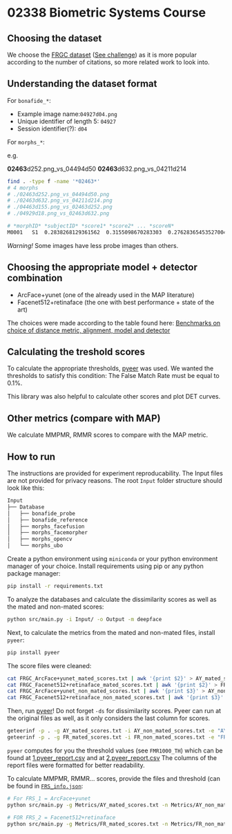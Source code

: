 # 02338 Biometric Systems Course


## Choosing the dataset

We choose the [FRGC dataset](https://paperswithcode.com/dataset/frgc) ([See challenge](https://www.nist.gov/programs-projects/face-recognition-grand-challenge-frgc))
as it is more popular according to the number of citations, so more related work to look into.

## Understanding the dataset format

For `bonafide_*`:

- Example image name:```04927d04.png```
- Unique identifier of length 5: ```04927``` 
- Session identifier(?): ```d04```

For `morphs_*`:

e.g.

**02463**d252.png_vs_04494d50
**02463**d632.png_vs_04211d214

```bash
find . -type f -name '*02463*'
# 4 morphs
# ./02463d252.png_vs_04494d50.png
# ./02463d632.png_vs_04211d214.png
# ./04463d155.png_vs_02463d252.png
# ./04929d18.png_vs_02463d632.png
```

```sh
# *morphID* *subjectID* *score1* *score2* ... *scoreN*
M0001	S1	0.2838268129361562	0.3155098670283303	0.27628365453527004	0.28536534857627505	0.31393568652389425	0.27158329983997165	0.251354142718645	0.274077943997888	0.236568918377147	0.25457697711437777
```

*Warning!*  Some images have less probe images than others.

## Choosing the appropriate model + detector combination

- ArcFace+yunet (one of the already used in the MAP literature)
- Facenet512+retinaface (the one with best performance + state of the art)

The choices were made according to the table found here: [Benchmarks on choice of distance metric, alignment, model and detector](https://github.com/serengil/deepface/tree/master/benchmarks)

## Calculating the treshold scores

To calculate the appropriate thresholds, [pyeer](https://github.com/manuelaguadomtz/pyeer) was used. 
We wanted the thresholds to satisfy this condition: The False Match Rate must be equal to 0.1%.

This library was also helpful to calculate other scores and plot DET curves.

## Other metrics (compare with MAP)

We calculate MMPMR, RMMR scores to compare with the MAP metric.

## How to run

The instructions are provided for experiment reproducability.
The Input files are not provided for privacy reasons.
The root `Input` folder structure should look like this:

```bash
Input
├── Database
│   ├── bonafide_probe
│   ├── bonafide_reference
│   ├── morphs_facefusion
│   ├── morphs_facemorpher
│   ├── morphs_opencv
│   └── morphs_ubo
```

Create a python environment using `miniconda` or your python environment manager of your choice.
Install requirements using pip or any python package manager:

```bash
pip install -r requirements.txt
```

To analyze the databases and calculate the dissimilarity scores as well as the mated and non-mated scores:

```bash
python src/main.py -i Input/ -o Output -m deepface
```

Next, to calculate the metrics from the mated and non-mated files, install `pyeer`:

```bash
pip install pyeer
```

The score files were cleaned:

```bash
cat FRGC_ArcFace+yunet_mated_scores.txt | awk '{print $2}' > AY_mated_scores.txt
cat FRGC_Facenet512+retinaface_mated_scores.txt | awk '{print $2}' > FR_mated_scores.txt
cat FRGC_ArcFace+yunet_non_mated_scores.txt | awk '{print $3}' > AY_non_mated_scores.txt
cat FRGC_Facenet512+retinaface_non_mated_scores.txt | awk '{print $3}' > FR_non_mated_scores.txt
```

Then, run [pyeer](https://github.com/manuelaguadomtz/pyeer)!  Do not forget `-ds` for dissimilarity scores. Pyeer can run at the original files as well, as it only considers the last column for scores.

```bash
geteerinf -p . -g AY_mated_scores.txt -i AY_non_mated_scores.txt -e "AY-Output" -ds
geteerinf -p . -g FR_mated_scores.txt -i FR_non_mated_scores.txt -e "FR-Output" -ds
```

`pyeer` computes for you the threshold values (see `FMR1000_TH`) which can be found at [1.pyeer_report.csv](Metrics/FR-Output/pyeer_report.csv) and at [2.pyeer_report.csv](Metrics/AY-Output/pyeer_report.csv) 
The columns of the report files were formatted for better readability.

To calculate MMPMR, RMMR... scores, provide the files and threshold (can be found in [`FRS_info.json`](Metrics/FRS_info.json): 

```bash
# For FRS_1 = ArcFace+yunet
python src/main.py -g Metrics/AY_mated_scores.txt -n Metrics/AY_non_mated_scores.txt -t 0.542889 -m mr

# FOR FRS_2 = Facenet512+retinaface
python src/main.py -g Metrics/FR_mated_scores.txt -n Metrics/FR_non_mated_scores.txt -t 0.333671 -m mr
```